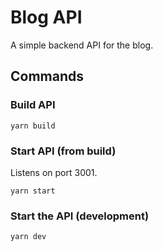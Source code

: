 # Blog API

A simple backend API for the blog.

## Commands

### Build API

```
yarn build
```

### Start API (from build)

Listens on port 3001.

```
yarn start
```

### Start the API (development)

```
yarn dev
```
